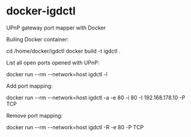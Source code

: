 # docker-igdctl
UPnP gateway port mapper with Docker

Builing Docker container:

  cd /home/docker/igdctl
  docker build -t igdctl .


List all open ports opened with UPnP:

  docker run --rm --network=host igdctl -l


Add port mapping:

  docker run --rm --network=host igdctl -a -e 80 -i 80 -I 192.168.178.10 -P TCP


Remove port mapping:

  docker run --rm --network=host igdctl -R -e 80 -P TCP
